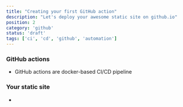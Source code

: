 ```yaml
---
title: "Creating your first GitHub action"
description: "Let's deploy your awesome static site on github.io"
position: 2
category: 'github'
status: 'draft'
tags: ['ci', 'cd', 'github', 'automation']
---
```


### GitHub actions

- GitHub actions are docker-based CI/CD pipeline

### Your static site

- 
